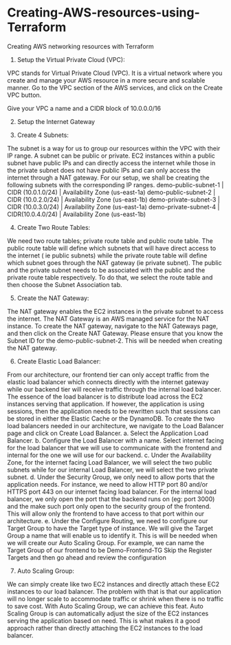 # Creating-AWS-resources-using-Terraform
Creating AWS networking resources with Terraform


1. Setup the Virtual Private Cloud (VPC):

VPC stands for Virtual Private Cloud (VPC). It is a virtual network where you create and manage your AWS resource in a more secure and scalable manner. Go to the VPC section of the AWS services, and click on the Create VPC button.

Give your VPC a name and a CIDR block of 10.0.0.0/16

2. Setup the Internet Gateway

3. Create 4 Subnets:

The subnet is a way for us to group our resources within the VPC with their IP range. A subnet can be public or private. EC2 instances within a public subnet have public IPs and can directly access the internet while those in the private subnet does not have public IPs and can only access the internet through a NAT gateway.
For our setup, we shall be creating the following subnets with the corresponding IP ranges.
demo-public-subnet-1 | CIDR (10.0.1.0/24) | Availability Zone (us-east-1a)
demo-public-subnet-2 | CIDR (10.0.2.0/24) | Availability Zone (us-east-1b)
demo-private-subnet-3 | CIDR (10.0.3.0/24) | Availability Zone (us-east-1a)
demo-private-subnet-4 | CIDR(10.0.4.0/24) | Availability Zone (us-east-1b)

4. Create Two Route Tables: 

We need two route tables; private route table and public route table. The public route table will define which subnets that will have direct access to the internet ( ie public subnets) while the private route table will define which subnet goes through the NAT gateway (ie private subnet).
The public and the private subnet needs to be associated with the public and the private route table respectively.
To do that, we select the route table and then choose the Subnet Association tab.

5. Create the NAT Gateway: 

The NAT gateway enables the EC2 instances in the private subnet to access the internet. The NAT Gateway is an AWS managed service for the NAT instance. To create the NAT gateway, navigate to the NAT Gateways page, and then click on the Create NAT Gateway.
Please ensure that you know the Subnet ID for the demo-public-subnet-2. This will be needed when creating the NAT gateway.

6. Create Elastic Load Balancer: 

From our architecture, our frontend tier can only accept traffic from the elastic load balancer which connects directly with the internet gateway while our backend tier will receive traffic through the internal load balancer. The essence of the load balancer is to distribute load across the EC2 instances serving that application. If however, the application is using sessions, then the application needs to be rewritten such that sessions can be stored in either the Elastic Cache or the DynamoDB. To create the two load balancers needed in our architecture, we navigate to the Load Balancer page and click on Create Load Balancer.
a. Select the Application Load Balancer.
b. Configure the Load Balancer with a name. Select internet facing for the load balancer that we will use to communicate with the frontend and internal for the one we will use for our backend.
c. Under the Availability Zone, for the internet facing Load Balancer, we will select the two public subnets while for our internal Load Balancer, we will select the two private subnet.
d. Under the Security Group, we only need to allow ports that the application needs. For instance, we need to allow HTTP port 80 and/or HTTPS port 443 on our internet facing load balancer. For the internal load balancer, we only open the port that the backend runs on (eg: port 3000) and the make such port only open to the security group of the frontend. This will allow only the frontend to have access to that port within our architecture.
e. Under the Configure Routing, we need to configure our Target Group to have the Target type of instance. We will give the Target Group a name that will enable us to identify it. This is will be needed when we will create our Auto Scaling Group. For example, we can name the Target Group of our frontend to be Demo-Frontend-TG
Skip the Register Targets and then go ahead and review the configuration

7. Auto Scaling Group: 

We can simply create like two EC2 instances and directly attach these EC2 instances to our load balancer. The problem with that is that our application will no longer scale to accommodate traffic or shrink when there is no traffic to save cost. With Auto Scaling Group, we can achieve this feat. Auto Scaling Group is can automatically adjust the size of the EC2 instances serving the application based on need. This is what makes it a good approach rather than directly attaching the EC2 instances to the load balancer.
